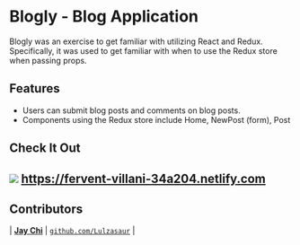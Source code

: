 # Blogly - Blog Application

Blogly was an exercise to get familiar with utilizing React and Redux. Specifically, it was used to get familiar with when to use the Redux store when passing props.

## Features

- Users can submit blog posts and comments on blog posts.
- Components using the Redux store include Home, NewPost (form), Post

## Check It Out
<img src="https://www.zacbennett.io/assets/BloglyHomePage.png"></img>
https://fervent-villani-34a204.netlify.com
---

## Contributors

| <a href="https://github.com/Lulzasaur" target="_blank">**Jay Chi**</a>
| <a href="https://github.com/Lulzasaur" target="_blank">`github.com/Lulzasaur`</a> | 


